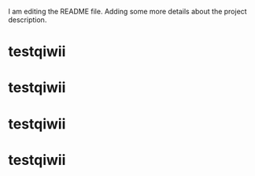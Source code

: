 I am editing the README file. Adding some more details about the project description.
# testqiwii
# testqiwii
# testqiwii
# testqiwii
